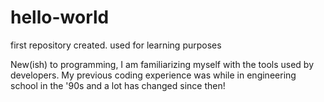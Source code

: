 # hello-world
first repository created.  used for learning purposes

New(ish) to programming, I am familiarizing myself with the tools used by developers.  My previous coding experience was while in engineering school in the '90s and a lot has changed since then! 
